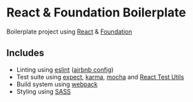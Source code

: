 # React & Foundation Boilerplate

Boilerplate project using [React](https://facebook.github.io/react/) & [Foundation](http://foundation.zurb.com/)

## Includes

- Linting using [eslint](http://eslint.org/) ([airbnb config](https://github.com/airbnb/javascript/tree/master/react))
- Test suite using [expect](https://github.com/mjackson/expect), [karma](https://github.com/karma-runner/karma), [mocha](https://github.com/mochajs/mocha) and [React Test Utils](https://facebook.github.io/react/docs/test-utils.html) 
- Build system using [webpack](https://github.com/webpack/webpack)
- Styling using [SASS](http://sass-lang.com/)
